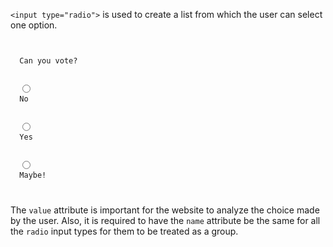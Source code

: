 `<input type="radio">` is used to create a list from which the user can select one option.

<codeblock language="html" type="lesson">
<code>
<form>
  <label>Can you vote?</label>
  <br>
  <input type="radio" value="no" name="vote">
  <label>No</label>
  <br>
  <input type="radio" value="yes" name="vote">
  <label>Yes</label>
  <br>
  <input type="radio" value="maybe" name="vote">
  <label>Maybe!</label>
</form>
</code>
</codeblock>

The `value` attribute is important for the website to analyze the choice made by the user. Also, it is required to have the `name` attribute be the same for all the `radio` input types for them to be treated as a group.
